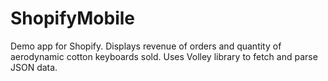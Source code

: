 # ShopifyMobile

Demo app for Shopify.  Displays revenue of orders and quantity of aerodynamic cotton keyboards sold.  Uses Volley library to 
fetch and parse JSON data.
